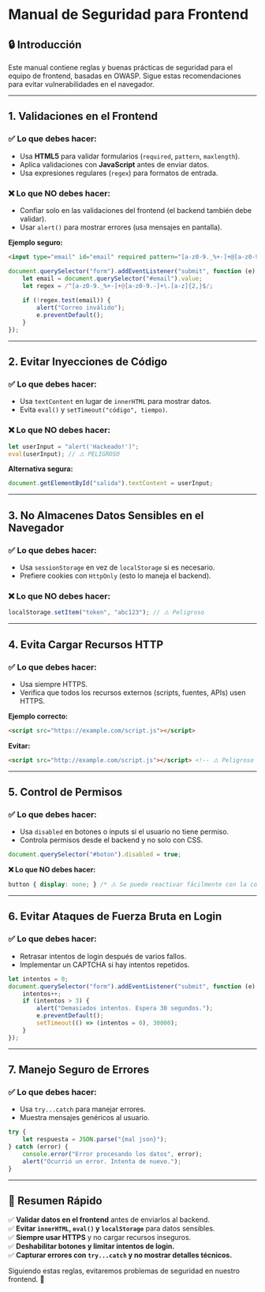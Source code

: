 # Manual de Seguridad para Frontend

## 🔒 Introducción
Este manual contiene reglas y buenas prácticas de seguridad para el equipo de frontend, basadas en OWASP. Sigue estas recomendaciones para evitar vulnerabilidades en el navegador.

---

## 1. Validaciones en el Frontend
### ✅ Lo que debes hacer:
- Usa **HTML5** para validar formularios (`required`, `pattern`, `maxlength`).
- Aplica validaciones con **JavaScript** antes de enviar datos.
- Usa expresiones regulares (`regex`) para formatos de entrada.

### ❌ Lo que NO debes hacer:
- Confiar solo en las validaciones del frontend (el backend también debe validar).
- Usar `alert()` para mostrar errores (usa mensajes en pantalla).

**Ejemplo seguro:**
```html
<input type="email" id="email" required pattern="[a-z0-9._%+-]+@[a-z0-9.-]+\.[a-z]{2,}$">
```

```js
document.querySelector("form").addEventListener("submit", function (e) {
    let email = document.querySelector("#email").value;
    let regex = /^[a-z0-9._%+-]+@[a-z0-9.-]+\.[a-z]{2,}$/;
    
    if (!regex.test(email)) {
        alert("Correo inválido");
        e.preventDefault();
    }
});
```

---

## 2. Evitar Inyecciones de Código
### ✅ Lo que debes hacer:
- Usa `textContent` en lugar de `innerHTML` para mostrar datos.
- Evita `eval()` y `setTimeout("código", tiempo)`.

### ❌ Lo que NO debes hacer:
```js
let userInput = "alert('Hackeado!')";
eval(userInput); // ⚠️ PELIGROSO
```

**Alternativa segura:**
```js
document.getElementById("salida").textContent = userInput;
```

---

## 3. No Almacenes Datos Sensibles en el Navegador
### ✅ Lo que debes hacer:
- Usa `sessionStorage` en vez de `localStorage` si es necesario.
- Prefiere cookies con `HttpOnly` (esto lo maneja el backend).

### ❌ Lo que NO debes hacer:
```js
localStorage.setItem("token", "abc123"); // ⚠️ Peligroso
```

---

## 4. Evita Cargar Recursos HTTP
### ✅ Lo que debes hacer:
- Usa siempre HTTPS.
- Verifica que todos los recursos externos (scripts, fuentes, APIs) usen HTTPS.

**Ejemplo correcto:**
```html
<script src="https://example.com/script.js"></script>
```

**Evitar:**
```html
<script src="http://example.com/script.js"></script> <!-- ⚠️ Peligroso -->
```

---

## 5. Control de Permisos
### ✅ Lo que debes hacer:
- Usa `disabled` en botones o inputs si el usuario no tiene permiso.
- Controla permisos desde el backend y no solo con CSS.

```js
document.querySelector("#boton").disabled = true;
```

**❌ Lo que NO debes hacer:**
```css
button { display: none; } /* ⚠️ Se puede reactivar fácilmente con la consola del navegador */
```

---

## 6. Evitar Ataques de Fuerza Bruta en Login
### ✅ Lo que debes hacer:
- Retrasar intentos de login después de varios fallos.
- Implementar un CAPTCHA si hay intentos repetidos.

```js
let intentos = 0;
document.querySelector("form").addEventListener("submit", function (e) {
    intentos++;
    if (intentos > 3) {
        alert("Demasiados intentos. Espera 30 segundos.");
        e.preventDefault();
        setTimeout(() => (intentos = 0), 30000);
    }
});
```

---

## 7. Manejo Seguro de Errores
### ✅ Lo que debes hacer:
- Usa `try...catch` para manejar errores.
- Muestra mensajes genéricos al usuario.

```js
try {
    let respuesta = JSON.parse("{mal json}");
} catch (error) {
    console.error("Error procesando los datos", error);
    alert("Ocurrió un error. Intenta de nuevo.");
}
```

---

## 🌟 Resumen Rápido
✅ **Validar datos en el frontend** antes de enviarlos al backend.  
✅ **Evitar `innerHTML`, `eval()` y `localStorage`** para datos sensibles.  
✅ **Siempre usar HTTPS** y no cargar recursos inseguros.  
✅ **Deshabilitar botones y limitar intentos de login.**  
✅ **Capturar errores con `try...catch` y no mostrar detalles técnicos.**  

Siguiendo estas reglas, evitaremos problemas de seguridad en nuestro frontend. 🚀

